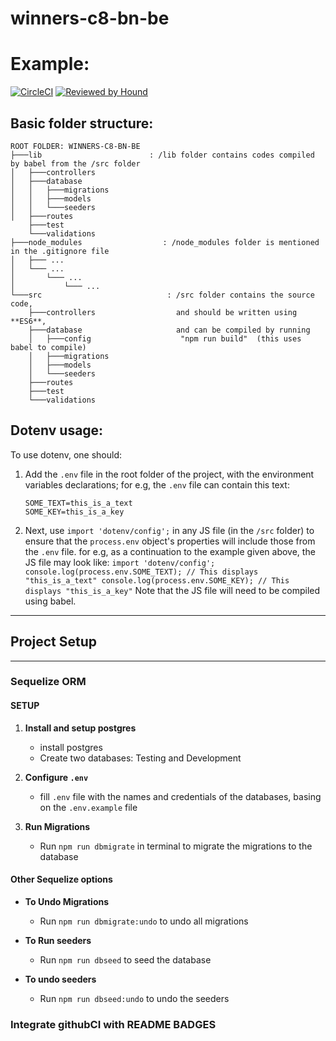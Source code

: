 # winners-c8-bn-be

# Example:
[![CircleCI](https://circleci.com/gh/circleci/circleci-docs.svg?style=svg)](https://circleci.com/gh/circleci/circleci-docs)
[![Reviewed by Hound](https://img.shields.io/badge/Reviewed_by-Hound-8E64B0.svg)](https://houndci.com)

## Basic folder structure:

```
ROOT FOLDER: WINNERS-C8-BN-BE
├───lib                        : /lib folder contains codes compiled by babel from the /src folder
│   ├───controllers
│   ├───database
│   │   ├───migrations
│   │   ├───models
│   │   └───seeders
│   ├───routes
    ├───test
    └───validations
├───node_modules                  : /node_modules folder is mentioned in the .gitignore file
│   ├─── ...
│   └─── ...
│       └─── ...
│           └─── ...
└───src                            : /src folder contains the source code,
    ├───controllers                  and should be written using **ES6**,
    ├───database                     and can be compiled by running
    │   ├───config                    "npm run build"  (this uses babel to compile)
    │   ├───migrations
    │   ├───models
    │   └───seeders
    ├───routes
    ├───test
    └───validations
```

## Dotenv usage:

To use dotenv, one should:

1. Add the `.env` file in the root folder of the project, with the environment variables declarations;
   for e.g, the `.env` file can contain this text:
   ```
   SOME_TEXT=this_is_a_text
   SOME_KEY=this_is_a_key
   ```
2. Next, use `import 'dotenv/config';` in any JS file (in the `/src` folder) to ensure that the `process.env` object's properties will include those from the `.env` file.
   for e.g, as a continuation to the example given above, the JS file may look like:
   `import 'dotenv/config'; console.log(process.env.SOME_TEXT); // This displays "this_is_a_text" console.log(process.env.SOME_KEY); // This displays "this_is_a_key"`
   Note that the JS file will need to be compiled using babel.

---

## Project Setup

---

### Sequelize ORM

#### SETUP

1. **Install and setup postgres**

   - install postgres
   - Create two databases: Testing and Development

2. **Configure `.env`**

   - fill `.env` file with the names and credentials of the databases, basing on the `.env.example` file

3. **Run Migrations**

   - Run `npm run dbmigrate` in terminal to migrate the migrations to the database

#### Other Sequelize options

- **To Undo Migrations**

  - Run `npm run dbmigrate:undo` to undo all migrations

- **To Run seeders**

  - Run `npm run dbseed` to seed the database

- **To undo seeders**

  - Run `npm run dbseed:undo` to undo the seeders

### Integrate githubCI with README  BADGES

